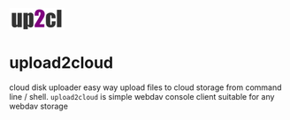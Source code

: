 <img alt=upload2cloud src="img/up2cl.png"/>

# upload2cloud 

cloud disk uploader easy way upload files to cloud storage from command line / shell.
`upload2cloud` is simple webdav console client suitable for any webdav storage
